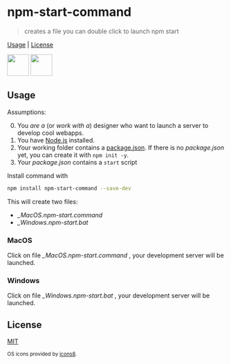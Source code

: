 # npm-start-command

> creates a file you can double click to launch npm start

[Usage](#usage) |
[License](#license)

<img src="https://g14n.info/os-icons8/Apple-50.png" width="50" height="50" />
<img src="https://g14n.info/os-icons8/Windows8-50.png" width="50" height="50" />

## Usage

Assumptions:

0. You *are a* (or *work with a*) designer who want to launch a server to develop cool webapps.
1. You have [Node.js](https://nodejs.org/en/) installed.
2. Your working folder contains a [package.json](https://docs.npmjs.com/files/package.json). If there is no *package.json* yet, you can create it with `npm init -y`.
3. Your *package.json* contains a `start` script


Install command with

```bash
npm install npm-start-command --save-dev
```

This will create two files:

- *_MacOS.npm-start.command*
- *_Windows.npm-start.bat*

### MacOS

Click on file *_MacOS.npm-start.command* , your development server will be launched.

### Windows

Click on file *_Windows.npm-start.bat* , your development server will be launched.

## License

[MIT](http://g14n.info/mit-license/)

<sub>OS icons provided by <a href="https://icons8.com/">icons8</a>.</sub>
